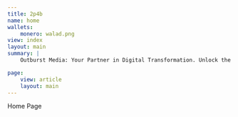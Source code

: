 ```yaml
---
title: 2p4b
name: home
wallets:
    monero: walad.png  
view: index
layout: main
summary: |
    Outburst Media: Your Partner in Digital Transformation. Unlock the power of AI, Web, Mobile, and IoT technologies to elevate your business. Discover expert solutions in web development, mobile app development, AI services, and IoT development. Let's build a smarter future together!

page:
    view: article
    layout: main
---
```

Home Page
